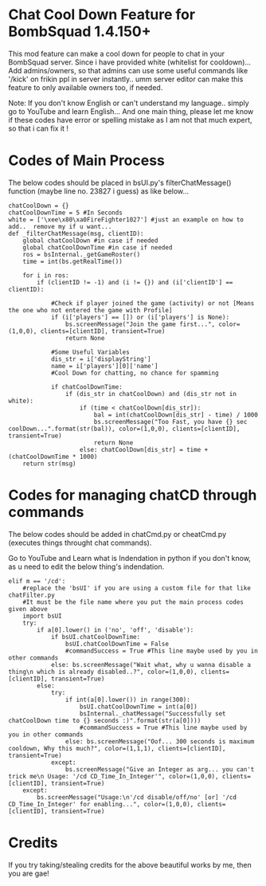 # Chat Cool Down Feature for BombSquad 1.4.150+

This mod feature can make a cool down for people to chat in your BombSquad server.
Since i have provided white (whitelist for cooldown)... Add admins/owners, so that admins can use some useful commands like '/kick' on frikin ppl
in server instantly.. umm server editor can make this feature to only available owners too, if needed.

Note: If you don't know English or can't understand my language.. simply go to YouTube and learn English... And one main thing, please let me know if these codes have error or spelling mistake as I am not that much expert, so that i can fix it !


# Codes of Main Process

The below codes should be placed in bsUI.py's filterChatMessage() function (maybe line no. 23827 i guess) as like below...

    chatCoolDown = {}
    chatCoolDownTime = 5 #In Seconds
    white = ['\xee\x80\xa0FireFighter1027'] #just an example on how to add..  remove my if u want...
    def _filterChatMessage(msg, clientID):
        global chatCoolDown #in case if needed
        global chatCoolDownTime #in case if needed            
        ros = bsInternal._getGameRoster()
        time = int(bs.getRealTime())

        for i in ros:
            if (clientID != -1) and (i != {}) and (i['clientID'] == clientID):

                #Check if player joined the game (activity) or not [Means the one who not entered the game with Profile]
                if (i['players'] == []) or (i['players'] is None):
                    bs.screenMessage("Join the game first...", color=(1,0,0), clients=[clientID], transient=True)
                    return None

                #Some Useful Variables
                dis_str = i['displayString']
                name = i['players'][0]['name']
                #Cool Down for chatting, no chance for spamming

                if chatCoolDownTime:
                    if (dis_str in chatCoolDown) and (dis_str not in white):
                        if (time < chatCoolDown[dis_str]):
                            bal = int(chatCoolDown[dis_str] - time) / 1000
                            bs.screenMessage("Too Fast, you have {} sec coolDown...".format(str(bal)), color=(1,0,0), clients=[clientID], transient=True)
                            return None
                        else: chatCoolDown[dis_str] = time + (chatCoolDownTime * 1000)
        return str(msg)


# Codes for managing chatCD through commands

The below codes should be added in chatCmd.py or cheatCmd.py (executes things throught chat commands).

Go to YouTube and Learn what is Indendation in python if you don't know, as u need to edit the below thing's indendation.

    elif m == '/cd':
        #replace the 'bsUI' if you are using a custom file for that like chatFilter.py 
        #It must be the file name where you put the main process codes given above
        import bsUI
        try:
            if a[0].lower() in ('no', 'off', 'disable'):
                if bsUI.chatCoolDownTime:
                    bsUI.chatCoolDownTime = False
                    #commandSuccess = True #This line maybe used by you in other commands
                else: bs.screenMessage("Wait what, why u wanna disable a thing\n which is already disabled..?", color=(1,0,0), clients=[clientID], transient=True)
            else:
                try:
                    if int(a[0].lower()) in range(300):
                        bsUI.chatCoolDownTime = int(a[0])
                        bsInternal._chatMessage("Successfully set chatCoolDown time to {} seconds :)".format(str(a[0])))
                        #commandSuccess = True #This line maybe used by you in other commands
                    else: bs.screenMessage("Oof... 300 seconds is maximum cooldown, Why this much?", color=(1,1,1), clients=[clientID], transient=True)
                except:
                    bs.screenMessage("Give an Integer as arg... you can't trick me\n Usage: '/cd CD_Time_In_Integer'", color=(1,0,0), clients=[clientID], transient=True)
        except:
            bs.screenMessage("Usage:\n'/cd disable/off/no' [or] '/cd CD_Time_In_Integer' for enabling...", color=(1,0,0), clients=[clientID], transient=True)


# Credits
If you try taking/stealing credits for the above beautiful works by me, then you are gae!
